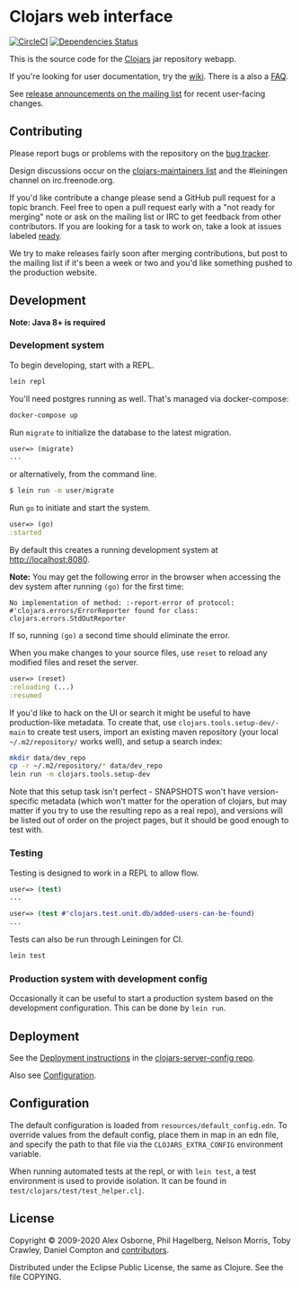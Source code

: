 Clojars web interface
=====================

[![CircleCI](https://circleci.com/gh/clojars/clojars-web.svg?style=svg)](https://circleci.com/gh/clojars/clojars-web)
[![Dependencies Status](https://versions.deps.co/clojars/clojars-web/status.svg)](https://versions.deps.co/clojars/clojars-web)

This is the source code for the [Clojars](https://clojars.org/) jar
repository webapp.

If you're looking for user documentation, try
the [wiki](http://github.com/clojars/clojars-web/wiki/_pages). There is a
also a [FAQ](https://github.com/clojars/clojars-web/wiki/About).

See [release announcements on the mailing list](https://groups.google.com/forum/?fromgroups#!topicsearchin/clojars-maintainers/group:clojars-maintainers$20AND$20subject:ann) for recent user-facing changes.

Contributing
------------

Please report bugs or problems with the repository on the
[bug tracker](https://github.com/clojars/clojars-web/issues).

Design discussions occur on the
[clojars-maintainers list](http://groups.google.com/group/clojars-maintainers)
and the #leiningen channel on irc.freenode.org.

If you'd like contribute a change please send a GitHub pull request
for a topic branch.  Feel free to open a pull request early with a
"not ready for merging" note or ask on the mailing list or IRC to get
feedback from other contributors. If you are looking for a task to
work on, take a look at issues labeled
[ready](https://github.com/clojars/clojars-web/labels/ready).

We try to make releases fairly soon after merging contributions,
but post to the mailing list if it's been a week or two and you'd like
something pushed to the production website.

Development
-----------

**Note: Java 8+ is required**

### Development system

To begin developing, start with a REPL.

```sh
lein repl
```

You'll need postgres running as well. That's managed via
docker-compose:

```sh
docker-compose up
```

Run `migrate` to initialize the database to the latest migration.

```clojure
user=> (migrate)
...
```

or alternatively, from the command line.

```sh
$ lein run -m user/migrate
```

Run `go` to initiate and start the system.

```clojure
user=> (go)
:started
```

By default this creates a running development system at <http://localhost:8080>.

**Note:** You may get the following error in the browser when accessing the dev
system after running `(go)` for the first time:

    No implementation of method: :-report-error of protocol: #'clojars.errors/ErrorReporter found for class: clojars.errors.StdOutReporter

If so, running `(go)` a second time should eliminate the error.

When you make changes to your source files, use `reset` to reload any
modified files and reset the server.

```clojure
user=> (reset)
:reloading (...)
:resumed
```

If you'd like to hack on the UI or search it might be useful to have
production-like metadata. To create that, use
`clojars.tools.setup-dev/-main` to create test users, import an existing
maven repository (your local `~/.m2/repository/` works well), and
setup a search index:

```sh
mkdir data/dev_repo
cp -r ~/.m2/repository/* data/dev_repo
lein run -m clojars.tools.setup-dev
```

Note that this setup task isn't perfect - SNAPSHOTS won't have
version-specific metadata (which won't matter for the operation of
clojars, but may matter if you try to use the resulting repo as a real
repo), and versions will be listed out of order on the project pages,
but it should be good enough to test with.

### Testing

Testing is designed to work in a REPL to allow flow.

```clojure
user=> (test)
...
```

```clojure
user=> (test #'clojars.test.unit.db/added-users-can-be-found)
...
```

Tests can also be run through Leiningen for CI.

```sh
lein test
```

### Production system with development config

Occasionally it can be useful to start a production system based on the development
configuration. This can be done by `lein run`.

Deployment
----------

See the [Deployment instructions](https://github.com/clojars/clojars-server-config#deployment) in the 
[clojars-server-config repo](https://github.com/clojars/clojars-server-config).

Also see [Configuration](#configuration).

Configuration
-------------

The default configuration is loaded from
`resources/default_config.edn`. To override values from the default
config, place them in map in an edn file, and specify the path to that
file via the `CLOJARS_EXTRA_CONFIG` environment variable.

When running automated tests at the repl, or with `lein test`, a test environment
is used to provide isolation. It can be found in `test/clojars/test/test_helper.clj`.

License
-------

Copyright © 2009-2020 Alex Osborne, Phil Hagelberg, Nelson Morris,
Toby Crawley, Daniel Compton and
[contributors](https://github.com/clojars/clojars-web/graphs/contributors).

Distributed under the Eclipse Public License, the same as Clojure. See the file COPYING.
